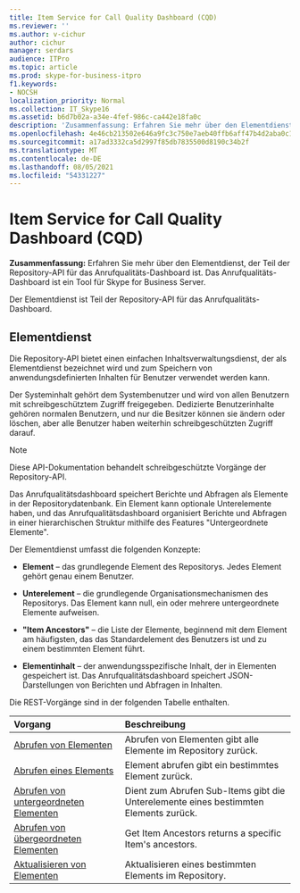 ```yaml
---
title: Item Service for Call Quality Dashboard (CQD)
ms.reviewer: ''
ms.author: v-cichur
author: cichur
manager: serdars
audience: ITPro
ms.topic: article
ms.prod: skype-for-business-itpro
f1.keywords:
- NOCSH
localization_priority: Normal
ms.collection: IT_Skype16
ms.assetid: b6d7b02a-a34e-4fef-986c-ca442e18fa0c
description: 'Zusammenfassung: Erfahren Sie mehr über den Elementdienst, der Teil der Repository-API für das Anrufqualitätsdashboard ist. Das Anrufqualitäts-Dashboard ist ein Tool für Skype for Business Server.'
ms.openlocfilehash: 4e46cb213502e646a9fc3c750e7aeb40ffb6aff47b4d2aba0c19e04c56ce6cc0
ms.sourcegitcommit: a17ad3332ca5d2997f85db7835500d8190c34b2f
ms.translationtype: MT
ms.contentlocale: de-DE
ms.lasthandoff: 08/05/2021
ms.locfileid: "54331227"
---
```

# <a name="item-service-for-call-quality-dashboard-cqd"></a>Item Service for Call Quality Dashboard (CQD)
 
**Zusammenfassung:** Erfahren Sie mehr über den Elementdienst, der Teil der Repository-API für das Anrufqualitäts-Dashboard ist. Das Anrufqualitäts-Dashboard ist ein Tool für Skype for Business Server.
  
Der Elementdienst ist Teil der Repository-API für das Anrufqualitäts-Dashboard.
  
## <a name="item-service"></a>Elementdienst

Die Repository-API bietet einen einfachen Inhaltsverwaltungsdienst, der als Elementdienst bezeichnet wird und zum Speichern von anwendungsdefinierten Inhalten für Benutzer verwendet werden kann. 
  
Der Systeminhalt gehört dem Systembenutzer und wird von allen Benutzern mit schreibgeschütztem Zugriff freigegeben. Dedizierte Benutzerinhalte gehören normalen Benutzern, und nur die Besitzer können sie ändern oder löschen, aber alle Benutzer haben weiterhin schreibgeschützten Zugriff darauf.
  
> [!NOTE]
> Diese API-Dokumentation behandelt schreibgeschützte Vorgänge der Repository-API. 
  
Das Anrufqualitätsdashboard speichert Berichte und Abfragen als Elemente in der Repositorydatenbank. Ein Element kann optionale Unterelemente haben, und das Anrufqualitätsdashboard organisiert Berichte und Abfragen in einer hierarchischen Struktur mithilfe des Features "Untergeordnete Elemente".
  
Der Elementdienst umfasst die folgenden Konzepte:
  
- **Element** – das grundlegende Element des Repositorys. Jedes Element gehört genau einem Benutzer.
    
- **Unterelement** – die grundlegende Organisationsmechanismen des Repositorys. Das Element kann null, ein oder mehrere untergeordnete Elemente aufweisen.
    
- **"Item Ancestors"** – die Liste der Elemente, beginnend mit dem Element am häufigsten, das das Standardelement des Benutzers ist und zu einem bestimmten Element führt.
    
- **Elementinhalt** – der anwendungsspezifische Inhalt, der in Elementen gespeichert ist. Das Anrufqualitätsdashboard speichert JSON-Darstellungen von Berichten und Abfragen in Inhalten.
    
Die REST-Vorgänge sind in der folgenden Tabelle enthalten.
  

|**Vorgang**|**Beschreibung**|
|:-----|:-----|
|[Abrufen von Elementen](get-items.md) <br/> |Abrufen von Elementen gibt alle Elemente im Repository zurück.  <br/> |
|[Abrufen eines Elements](get-item.md) <br/> |Element abrufen gibt ein bestimmtes Element zurück.  <br/> |
|[Abrufen von untergeordneten Elementen](get-sub-items.md) <br/> |Dient zum Abrufen Sub-Items gibt die Unterelemente eines bestimmten Elements zurück.  <br/> |
|[Abrufen von übergeordneten Elementen](get-item-ancestors.md) <br/> |Get Item Ancestors returns a specific Item's ancestors.  <br/> |
|[Aktualisieren von Elementen](update-item.md) <br/> |Aktualisieren eines bestimmten Elements im Repository.  <br/> |
   

